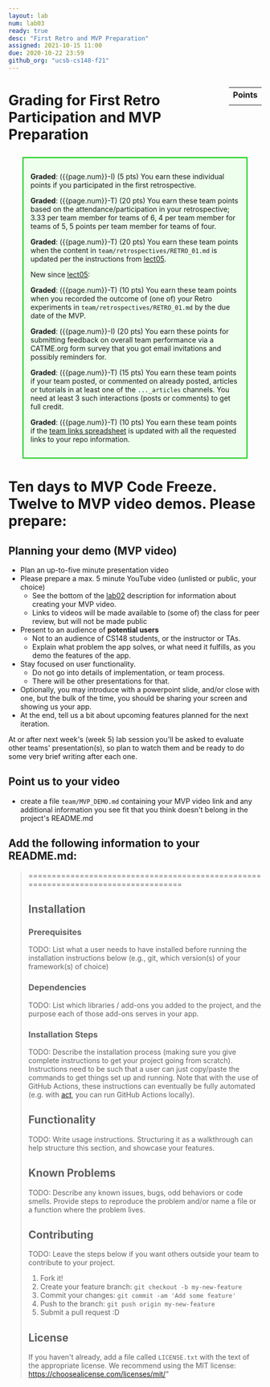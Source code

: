 ```yaml
---
layout: lab
num: lab03
ready: true
desc: "First Retro and MVP Preparation"
assigned: 2021-10-15 11:00
due: 2020-10-22 23:59
github_org: "ucsb-cs148-f21"
---
```


<style>
div.grade { margin: 2em; padding: 1em; border: 2px solid #0c0; background-color: #efe; }   
</style>

<div style="float:right; width: auto;">

<table style="margin-top:1em;">
<tr>
   <th>Points</th>
</tr>
<tr>
   <td class="pointCount"></td>
</tr>
</table>

</div>


# Grading for First Retro Participation and MVP Preparation

<div class="grade" markdown="1">

**Graded**: ({{page.num}}-I) (5 pts) You earn these individual points if you participated in the first retrospective.

**Graded**: ({{page.num}}-T) (20 pts) You earn these team points based on the attendance/participation in your retrospective; 3.33 per team member for teams of 6, 4 per team member for teams of 5,  5 points per team member for teams of four.

**Graded**: ({{page.num}}-T) (20 pts) You earn these team points when the content in `team/retrospectives/RETRO_01.md` is updated per the instructions from [lect05](https://ucsb-cs148.github.io/f21/lectures/lect05/).

New since [lect05](https://ucsb-cs148.github.io/f21/lectures/lect05/): 

**Graded**: ({{page.num}}-T) (10 pts) You earn these team points when you recorded the outcome of (one of) your Retro experiments in `team/retrospectives/RETRO_01.md` by the due date of the MVP. 

**Graded**: ({{page.num}}-I) (20 pts) You earn these points for submitting feedback on overall team performance via a CATME.org form survey that you got email invitations and possibly reminders for.

**Graded**: ({{page.num}}-T) (15 pts) You earn these team points if your team posted, or commented on already posted, articles or tutorials in at least one of the `..._articles` channels. You need at least 3 such interactions (posts or comments) to get full credit. 

**Graded**: ({{page.num}}-T) (10 pts) You earn these team points if the [team links spreadsheet](https://docs.google.com/spreadsheets/d/1dXhvtRPpwhPkopjN_JF59bV_RtqDguA2QaIEntIMFLk/edit?usp=sharing) is updated with all the requested links to your repo information.  

</div>

# Ten days to MVP Code Freeze. Twelve to MVP video demos. Please prepare: 
## Planning your demo (MVP video)

* Plan an up-to-five minute presentation video
* Please prepare a max. 5 minute YouTube video (unlisted or public, your choice)
  - See the bottom of the [lab02](https://ucsb-cs148.github.io/f21/lab/lab02/) description for information about creating your MVP video.
  - Links to videos will be made available to (some of) the class for peer review, but will not be made public
* Present to an audience of **potential users**
  - Not to an audience of CS148 students, or the instructor or TAs.
  - Explain what problem the app solves, or what need it fulfills, as you demo the features of
    the app.
* Stay focused on user functionality.
  - Do not go into details of implementation, or team process.
  - There will be other presentations for that.
* Optionally, you may introduce with a powerpoint slide, and/or close with one, but the bulk
  of the time, you should be sharing your screen and showing us your app.
* At the end, tell us a bit about upcoming features planned for the next iteration.

At or after next week's (week 5) lab session you'll be asked to evaluate other teams' presentation(s), so plan to watch them and be ready to do some very brief writing after each one.

## Point us to your video
*  create a file `team/MVP_DEMO.md` containing your MVP video link and any additional information you see fit that you think doesn't belong in the project's README.md  

## Add the following information to your README.md: 

> ===================================================================================
>
> ## Installation 
> 
> ### Prerequisites
> 
> TODO: List what a user needs to have installed before running the installation instructions below (e.g., git, which version(s) of your framework(s) of choice)
>
> ### Dependencies
>
> TODO: List which libraries / add-ons you added to the project, and the purpose each of those add-ons serves in your app.
>
> ### Installation Steps
> 
> TODO: Describe the installation process (making sure you give complete instructions to get your project going from scratch).
> Instructions need to be such that a user can just copy/paste the commands to get things set up and running. Note that with the use of GitHub Actions, these instructions can eventually be fully automated (e.g. with [act](https://github.com/nektos/act), you can run GitHub Actions locally). 
> 
> ## Functionality
> 
> TODO: Write usage instructions. Structuring it as a walkthrough can help structure this section,
> and showcase your features.
> 
> ## Known Problems
> 
> TODO: Describe any known issues, bugs, odd behaviors or code smells. 
> Provide steps to reproduce the problem and/or name a file or a function where the problem lives.
> 
> ## Contributing
> 
> TODO: Leave the steps below if you want others outside your team to contribute to your project.
> 
> 1. Fork it!
> 2. Create your feature branch: `git checkout -b my-new-feature`
> 3. Commit your changes: `git commit -am 'Add some feature'`
> 4. Push to the branch: `git push origin my-new-feature`
> 5. Submit a pull request :D
> 
> ## License
> 
> If you haven't already, add a file called `LICENSE.txt` with the text of the appropriate license.
> We recommend using the MIT license: <https://choosealicense.com/licenses/mit/>"
> 

